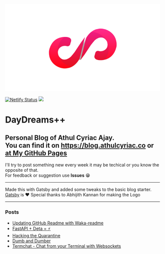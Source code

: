 <center><img src="/content/assets/n1.png"/></center>

[![Netlify Status](https://api.netlify.com/api/v1/badges/3e309cdf-56b7-4b50-9dff-85a586a0d5ad/deploy-status)](https://app.netlify.com/sites/stupefied-ramanujan-0a4da3/deploys) ![](https://github.com/athul/blog/workflows/GitHub%20Pages%20Deploy/badge.svg)


# DayDreams++
Personal Blog of Athul Cyriac Ajay.   
You can find it on https://blog.athulcyriac.co or [at My GitHub Pages](https://athul.github.io/blog)
--------

I'll try to post something new every week it may be techical or you know the opposite of that.   
For feedback or suggestion use **Issues** 😁

-------

Made this with Gatsby and added some tweaks to the basic blog starter.   
[Gatsby](https://gatsbyjs.com) is ❤️
Special thanks to Abhijith Kannan for making the Logo

-----

### Posts

<!--START_SECTION:posts-->
* [Updating GitHub Readme with Waka-readme](https:&#x2F;&#x2F;blog.athulcyriac.co&#x2F;readme_ghactions&#x2F;)
* [FastAPI + Deta &#x3D; ⚡️](https:&#x2F;&#x2F;blog.athulcyriac.co&#x2F;fastapi_deta&#x2F;)
* [Hacking the Quarantine](https:&#x2F;&#x2F;blog.athulcyriac.co&#x2F;hack&#x2F;)
* [Dumb and Dumber](https:&#x2F;&#x2F;blog.athulcyriac.co&#x2F;dumb&#x2F;)
* [Termchat - Chat from your Terminal with Websockets](https:&#x2F;&#x2F;blog.athulcyriac.co&#x2F;termchat&#x2F;)
<!--END_SECTION:posts-->